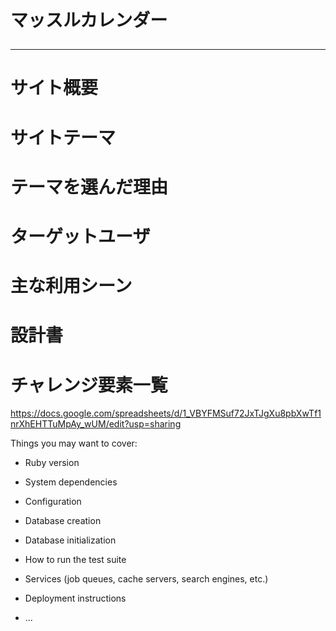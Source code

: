 # マッスルカレンダー<hr>

# サイト概要

# サイトテーマ

# テーマを選んだ理由

# ターゲットユーザ

# 主な利用シーン

# 設計書

# チャレンジ要素一覧
https://docs.google.com/spreadsheets/d/1_VBYFMSuf72JxTJgXu8pbXwTf1nrXhEHTTuMpAy_wUM/edit?usp=sharing

Things you may want to cover:

* Ruby version

* System dependencies

* Configuration

* Database creation

* Database initialization

* How to run the test suite

* Services (job queues, cache servers, search engines, etc.)

* Deployment instructions

* ...
